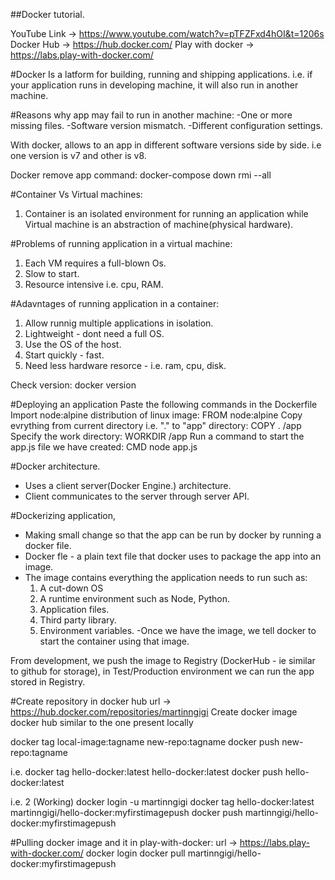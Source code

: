 ##Docker tutorial.

YouTube Link ->  https://www.youtube.com/watch?v=pTFZFxd4hOI&t=1206s
Docker Hub -> https://hub.docker.com/
Play with docker -> https://labs.play-with-docker.com/

#Docker
Is a latform for building, running and shipping applications. i.e. if your application runs in developing machine, it will also run in another machine.

#Reasons why app may fail to run in another machine:
	-One or more missing files.
	-Software version mismatch.
	-Different configuration settings.
	
With docker, allows to an app in different software versions side by side. i.e one version is v7 and other is v8.

Docker remove app command:
	docker-compose down rmi --all
	
#Container Vs Virtual machines:
1. Container is an isolated environment for running an application while Virtual machine is an abstraction of machine(physical hardware).

#Problems of running application in a virtual machine:
1. Each VM requires a full-blown Os.
2. Slow to start.
3. Resource intensive i.e. cpu, RAM.

#Adavntages of running application in a container:
1. Allow runnig multiple applications in isolation.
2. Lightweight - dont need a full OS.
3. Use the OS of the host.
4. Start quickly - fast.
5. Need less hardware resorce - i.e. ram, cpu, disk.

Check version: 
	docker version

#Deploying an application
Paste the following commands in the Dockerfile
Import node:alpine  distribution of linux image:
	FROM node:alpine
Copy evrything from current directory i.e. "." to "app" directory:
	COPY . /app
Specify the work directory:
	WORKDIR /app
Run a command to start the app.js file we have created:
	CMD node app.js 

#Docker architecture.
- Uses a client server(Docker Engine.) architecture.
- Client communicates to the server through server API.

#Dockerizing application,
- Making small change so that the app can be run by docker by running a docker file.
- Docker fle - a plain text file that docker uses to package the app into an image.
- The image contains everything the application needs to run such as:
	1. A cut-down OS
	2. A runtime environment such as Node, Python.
	3. Application files.
	4. Third party library.
	5. Environment variables.
-Once we have the image, we tell docker to start the container using that image.

From development, we push the image to Registry (DockerHub - ie similar to github for storage), in Test/Production environment we can run the app stored in Registry.

#Create repository in docker hub
url -> https://hub.docker.com/repositories/martinngigi
Create docker image docker hub similar to the one present locally

docker tag local-image:tagname new-repo:tagname
docker push new-repo:tagname

i.e.
docker tag hello-docker:latest hello-docker:latest
docker push hello-docker:latest

i.e. 2 (Working)
docker login -u martinngigi
docker tag hello-docker:latest martinngigi/hello-docker:myfirstimagepush
docker push martinngigi/hello-docker:myfirstimagepush

#Pulling docker image and it in play-with-docker:
url -> https://labs.play-with-docker.com/
docker login
docker pull martinngigi/hello-docker:myfirstimagepush
